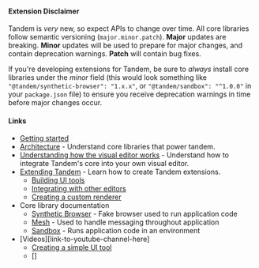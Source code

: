 #### Extension Disclaimer

Tandem is *very* new, so expect APIs to change over time. All core libraries follow semantic versioning (`major.minor.patch`). **Major** updates are breaking.
**Minor** updates will be used to prepare for major changes, and contain deprecation warnings. **Patch** will contain bug fixes.

If you're developing extensions for Tandem, be sure to *always* install core libraries under the *minor* field (this would look something like `"@tandem/synthetic-browser": "1.x.x"`, or `"@tandem/sandbox": "^1.0.0"` in your `package.json` file) to ensure you receive deprecation warnings in time before major changes occur. 

#### Links

- [Getting started](./getting-started.md)
- [Architecture](./architecture.md) - Understand core libraries that power tandem. 
- [Understanding how the visual editor works](./integrating-core.md) - Understand how to integrate Tandem's core into your own visual editor.
- [Extending Tandem](./creating-extensions) - Learn how to create Tandem extensions.
  - [Building UI tools](./creating-extensions/ui-tools.md)
  - [Integrating with other editors](./creating-extensions/integrating-with-editors.md)
  - [Creating a custom renderer](link-to-dom-renderer-canvas-renderer)
- Core library documentation
  - [Synthetic Browser](../../src/@tandem/synthetic-browser) - Fake browser used to run application code
  - [Mesh](../../src/@tandem/mesh) - Used to handle messaging throughout application
  - [Sandbox](../../src/@tandem/sandbox) - Runs application code in an environment
- [Videos][link-to-youtube-channel-here]
  - [Creating a simple UI tool](TODO)
  - []


